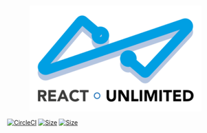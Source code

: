 <p align="center">
  <img src="./packages/docs/src/logo.svg" width="400" alt="react-unlimited">
</p>

[![CircleCI](https://circleci.com/gh/bpetetot/react-unlimited/tree/master.svg?style=svg)](https://circleci.com/gh/bpetetot/react-unlimited/tree/master) [![Size](http://img.badgesize.io/bpetetot/react-unlimited/master/packages/lib/dist/index.es.js.svg)]() [![Size](http://img.badgesize.io/bpetetot/react-unlimited/master/packages/lib/dist/index.es.js.svg?compression=gzip)]()
